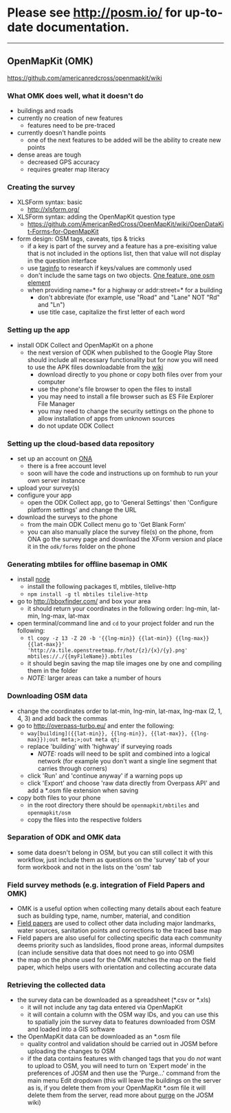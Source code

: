# Please see http://posm.io/ for up-to-date documentation.
------
## OpenMapKit (OMK)
https://github.com/americanredcross/openmapkit/wiki

### What OMK does well, what it doesn't do
- buildings and roads
- currently no creation of new features
  - features need to be pre-traced
- currently doesn't handle points
  - one of the next features to be added will be the ability to create new points
- dense areas are tough
  - decreased GPS accuracy
  - requires greater map literacy


### Creating the survey
- XLSForm syntax: basic
  - http://xlsform.org/
- XLSForm syntax: adding the OpenMapKit question type
  - https://github.com/AmericanRedCross/OpenMapKit/wiki/OpenDataKit-Forms-for-OpenMapKit
- form design: OSM tags, caveats, tips & tricks
  - if a key is part of the survey and a feature has a pre-exisiting value that is not included in the options list, then that value will not display in the question interface
  - use [taginfo](https://taginfo.openstreetmap.org) to research if keys/values are commonly used
  - don't include the same tags on two objects. [One feature, one osm element](http://wiki.openstreetmap.org/wiki/One_feature,_one_OSM_element)
  - when providing name=* for a highway or addr:street=* for a building
    - don't abbreviate (for example, use "Road" and "Lane" NOT "Rd" and "Ln")
    - use title case, capitalize the first letter of each word

### Setting up the app
- install ODK Collect and OpenMapKit on a phone
  - the next version of ODK when published to the Google Play Store should include all necessary functionality but for now you will need to use the APK files downloadable from the [wiki](https://github.com/AmericanRedCross/OpenMapKit/wiki/Downloads)
    - download directly to you phone or copy both files over from your computer
    - use the phone's file browser to open the files to install
    - you may need to install a file browser such as ES File Explorer File Manager
    - you may need to change the security settings on the phone to allow installation of apps from unknown sources
    - do not update ODK Collect

### Setting up the cloud-based data repository
- set up an account on [ONA](https://ona.io/)
  - there is a free account level
  - soon will have the code and instructions up on formhub to run your own server instance
- upload your survey(s)
- configure your app
  - open the ODK Collect app, go to 'General Settings' then 'Configure platform settings' and change the URL
- download the surveys to the phone
  - from the main ODK Collect menu go to 'Get Blank Form'
  - you can also manually place the survey file(s) on the phone, from ONA go the survey page and download the XForm version and place it in the `odk/forms` folder on the phone

### Generating mbtiles for offline basemap in OMK
- install [node](https://nodejs.org/)
  - install the following packages tl, mbtiles, tilelive-http
  - `npm install -g tl mbtiles tilelive-http`
- go to http://bboxfinder.com/ and box your area
  - it should return your coordinates in the following order: lng-min, lat-min, lng-max, lat-max
- open terminal/command line and `cd` to your project folder and run the following:
  - `tl copy -z 13 -Z 20 -b '{{lng-min}} {{lat-min}} {{lng-max}} {{lat-max}}' 'http://a.tile.openstreetmap.fr/hot/{z}/{x}/{y}.png' mbtiles://./{{myFileName}}.mbtiles`
  - it should begin saving the map tile images one by one and compiling them in the folder
  - *NOTE:* larger areas can take a number of hours

### Downloading OSM data
- change the coordinates order to lat-min, lng-min, lat-max, lng-max (2, 1, 4, 3) and add back the commas
- go to http://overpass-turbo.eu/ and enter the following:
  - `way[building]({{lat-min}}, {{lng-min}}, {{lat-max}}, {{lng-max}});out meta;>;out meta qt;`
  - replace 'building' with 'highway' if surveying roads
    - *NOTE:* roads will need to be split and combined into a logical network (for example you don't want a single line segment that carries through corners)
  - click 'Run' and 'continue anyway' if a warning pops up
  - click 'Export' and choose 'raw data directly from Overpass API' and add a \*.osm file extension when saving
- copy both files to your phone
  - in the root directory there should be `openmapkit/mbtiles` and `openmapkit/osm`
  - copy the files into the respective folders

### Separation of ODK and OMK data
- some data doesn't belong in OSM, but you can still collect it with this workflow, just include them as questions on the 'survey' tab of your form workbook and not in the lists on the 'osm' tab

### Field survey methods (e.g. integration of Field Papers and OMK)
- OMK is a useful option when collecting many details about each feature such as building type, name, number, material, and condition
- [Field papers](http://fieldpapers.org/) are used to collect other data including major landmarks, water sources, sanitation points and corrections to the traced base map
- Field papers are also useful for collecting specific data each community deems priority such as landslides, flood prone areas, informal dumpsites (can include sensitive data that does not need to go into OSM)
- the map on the phone used for the OMK matches the map on the field paper, which helps users with orientation and collecting accurate data


### Retrieving the collected data
- the survey data can be downloaded as a spreadsheet (\*.csv or \*.xls)
  - it will not include any tag data entered via OpenMapKit
  - it will contain a column with the OSM way IDs, and you can use this to spatially join the survey data to features downloaded from OSM and loaded into a GIS software
- the OpenMapKit data can be downloaded as an \*.osm file
  - quality control and validation should be carried out in JOSM before uploading the changes to OSM
  - if the data contains features with changed tags that you do *not* want to upload to OSM, you will need to turn on 'Expert mode' in the preferences of JOSM and then use the 'Purge...' command from the main menu Edit dropdown (this will leave the buildings on the server as is, if you delete them from your OpenMapKit \*.osm file it will delete them from the server, read more about [purge](https://josm.openstreetmap.de/wiki/Help/Action/Purge) on the JOSM wiki)
